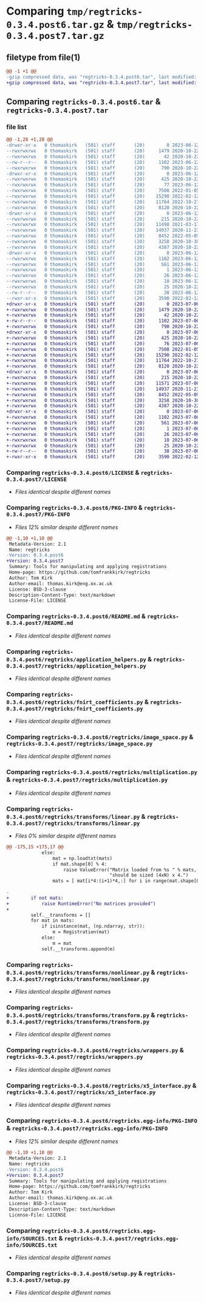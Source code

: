 # Comparing `tmp/regtricks-0.3.4.post6.tar.gz` & `tmp/regtricks-0.3.4.post7.tar.gz`

## filetype from file(1)

```diff
@@ -1 +1 @@
-gzip compressed data, was "regtricks-0.3.4.post6.tar", last modified: Mon Jun 12 18:59:31 2023, max compression
+gzip compressed data, was "regtricks-0.3.4.post7.tar", last modified: Thu Jul  6 10:08:25 2023, max compression
```

## Comparing `regtricks-0.3.4.post6.tar` & `regtricks-0.3.4.post7.tar`

### file list

```diff
@@ -1,28 +1,28 @@
-drwxr-xr-x   0 thomaskirk   (501) staff       (20)        0 2023-06-12 18:59:31.916213 regtricks-0.3.4.post6/
--rwxrwxrwx   0 thomaskirk   (501) staff       (20)     1479 2020-10-22 13:00:54.000000 regtricks-0.3.4.post6/LICENSE
--rwxrwxrwx   0 thomaskirk   (501) staff       (20)       42 2020-10-22 13:00:54.000000 regtricks-0.3.4.post6/MANIFEST.in
--rw-r--r--   0 thomaskirk   (501) staff       (20)     1102 2023-06-12 18:59:31.915964 regtricks-0.3.4.post6/PKG-INFO
--rwxrwxrwx   0 thomaskirk   (501) staff       (20)      790 2020-10-22 13:00:54.000000 regtricks-0.3.4.post6/README.md
-drwxr-xr-x   0 thomaskirk   (501) staff       (20)        0 2023-06-12 18:59:31.913420 regtricks-0.3.4.post6/regtricks/
--rwxrwxrwx   0 thomaskirk   (501) staff       (20)      425 2020-10-22 13:00:54.000000 regtricks-0.3.4.post6/regtricks/__init__.py
--rwxrwxrwx   0 thomaskirk   (501) staff       (20)       77 2023-06-12 18:59:31.000000 regtricks-0.3.4.post6/regtricks/_version.py
--rwxrwxrwx   0 thomaskirk   (501) staff       (20)     7508 2022-01-05 10:40:43.000000 regtricks-0.3.4.post6/regtricks/application_helpers.py
--rwxrwxrwx   0 thomaskirk   (501) staff       (20)    15290 2022-02-12 22:48:27.000000 regtricks-0.3.4.post6/regtricks/fnirt_coefficients.py
--rwxrwxrwx   0 thomaskirk   (501) staff       (20)    11764 2022-10-27 12:09:55.000000 regtricks-0.3.4.post6/regtricks/image_space.py
--rwxrwxrwx   0 thomaskirk   (501) staff       (20)     8120 2020-10-22 13:00:54.000000 regtricks-0.3.4.post6/regtricks/multiplication.py
-drwxr-xr-x   0 thomaskirk   (501) staff       (20)        0 2023-06-12 18:59:31.915620 regtricks-0.3.4.post6/regtricks/transforms/
--rwxrwxrwx   0 thomaskirk   (501) staff       (20)      215 2020-10-22 13:00:54.000000 regtricks-0.3.4.post6/regtricks/transforms/__init__.py
--rwxrwxrwx   0 thomaskirk   (501) staff       (20)    11498 2021-03-17 16:20:16.000000 regtricks-0.3.4.post6/regtricks/transforms/linear.py
--rwxrwxrwx   0 thomaskirk   (501) staff       (20)    14937 2020-11-23 18:51:42.000000 regtricks-0.3.4.post6/regtricks/transforms/nonlinear.py
--rwxrwxrwx   0 thomaskirk   (501) staff       (20)     8452 2022-05-09 11:26:49.000000 regtricks-0.3.4.post6/regtricks/transforms/transform.py
--rwxrwxrwx   0 thomaskirk   (501) staff       (20)     3258 2020-10-30 18:59:14.000000 regtricks-0.3.4.post6/regtricks/wrappers.py
--rwxrwxrwx   0 thomaskirk   (501) staff       (20)     4387 2020-10-22 13:00:54.000000 regtricks-0.3.4.post6/regtricks/x5_interface.py
-drwxr-xr-x   0 thomaskirk   (501) staff       (20)        0 2023-06-12 18:59:31.914602 regtricks-0.3.4.post6/regtricks.egg-info/
--rwxrwxrwx   0 thomaskirk   (501) staff       (20)     1102 2023-06-12 18:59:31.000000 regtricks-0.3.4.post6/regtricks.egg-info/PKG-INFO
--rwxrwxrwx   0 thomaskirk   (501) staff       (20)      561 2023-06-12 18:59:31.000000 regtricks-0.3.4.post6/regtricks.egg-info/SOURCES.txt
--rwxrwxrwx   0 thomaskirk   (501) staff       (20)        1 2023-06-12 18:59:31.000000 regtricks-0.3.4.post6/regtricks.egg-info/dependency_links.txt
--rwxrwxrwx   0 thomaskirk   (501) staff       (20)       26 2023-06-12 18:59:31.000000 regtricks-0.3.4.post6/regtricks.egg-info/requires.txt
--rwxrwxrwx   0 thomaskirk   (501) staff       (20)       10 2023-06-12 18:59:31.000000 regtricks-0.3.4.post6/regtricks.egg-info/top_level.txt
--rwxrwxrwx   0 thomaskirk   (501) staff       (20)       25 2020-10-22 13:00:54.000000 regtricks-0.3.4.post6/requirements.txt
--rw-r--r--   0 thomaskirk   (501) staff       (20)       38 2023-06-12 18:59:31.916260 regtricks-0.3.4.post6/setup.cfg
--rwxr-xr-x   0 thomaskirk   (501) staff       (20)     3590 2022-02-12 22:43:08.000000 regtricks-0.3.4.post6/setup.py
+drwxr-xr-x   0 thomaskirk   (501) staff       (20)        0 2023-07-06 10:08:25.568839 regtricks-0.3.4.post7/
+-rwxrwxrwx   0 thomaskirk   (501) staff       (20)     1479 2020-10-22 13:00:54.000000 regtricks-0.3.4.post7/LICENSE
+-rwxrwxrwx   0 thomaskirk   (501) staff       (20)       42 2020-10-22 13:00:54.000000 regtricks-0.3.4.post7/MANIFEST.in
+-rw-r--r--   0 thomaskirk   (501) staff       (20)     1102 2023-07-06 10:08:25.568677 regtricks-0.3.4.post7/PKG-INFO
+-rwxrwxrwx   0 thomaskirk   (501) staff       (20)      790 2020-10-22 13:00:54.000000 regtricks-0.3.4.post7/README.md
+drwxr-xr-x   0 thomaskirk   (501) staff       (20)        0 2023-07-06 10:08:25.566561 regtricks-0.3.4.post7/regtricks/
+-rwxrwxrwx   0 thomaskirk   (501) staff       (20)      425 2020-10-22 13:00:54.000000 regtricks-0.3.4.post7/regtricks/__init__.py
+-rwxrwxrwx   0 thomaskirk   (501) staff       (20)       76 2023-07-06 10:08:25.000000 regtricks-0.3.4.post7/regtricks/_version.py
+-rwxrwxrwx   0 thomaskirk   (501) staff       (20)     7508 2022-01-05 10:40:43.000000 regtricks-0.3.4.post7/regtricks/application_helpers.py
+-rwxrwxrwx   0 thomaskirk   (501) staff       (20)    15290 2022-02-12 22:48:27.000000 regtricks-0.3.4.post7/regtricks/fnirt_coefficients.py
+-rwxrwxrwx   0 thomaskirk   (501) staff       (20)    11764 2022-10-27 12:09:55.000000 regtricks-0.3.4.post7/regtricks/image_space.py
+-rwxrwxrwx   0 thomaskirk   (501) staff       (20)     8120 2020-10-22 13:00:54.000000 regtricks-0.3.4.post7/regtricks/multiplication.py
+drwxr-xr-x   0 thomaskirk   (501) staff       (20)        0 2023-07-06 10:08:25.568467 regtricks-0.3.4.post7/regtricks/transforms/
+-rwxrwxrwx   0 thomaskirk   (501) staff       (20)      215 2020-10-22 13:00:54.000000 regtricks-0.3.4.post7/regtricks/transforms/__init__.py
+-rwxrwxrwx   0 thomaskirk   (501) staff       (20)    11571 2023-07-06 10:05:32.000000 regtricks-0.3.4.post7/regtricks/transforms/linear.py
+-rwxrwxrwx   0 thomaskirk   (501) staff       (20)    14937 2020-11-23 18:51:42.000000 regtricks-0.3.4.post7/regtricks/transforms/nonlinear.py
+-rwxrwxrwx   0 thomaskirk   (501) staff       (20)     8452 2022-05-09 11:26:49.000000 regtricks-0.3.4.post7/regtricks/transforms/transform.py
+-rwxrwxrwx   0 thomaskirk   (501) staff       (20)     3258 2020-10-30 18:59:14.000000 regtricks-0.3.4.post7/regtricks/wrappers.py
+-rwxrwxrwx   0 thomaskirk   (501) staff       (20)     4387 2020-10-22 13:00:54.000000 regtricks-0.3.4.post7/regtricks/x5_interface.py
+drwxr-xr-x   0 thomaskirk   (501) staff       (20)        0 2023-07-06 10:08:25.567884 regtricks-0.3.4.post7/regtricks.egg-info/
+-rwxrwxrwx   0 thomaskirk   (501) staff       (20)     1102 2023-07-06 10:08:25.000000 regtricks-0.3.4.post7/regtricks.egg-info/PKG-INFO
+-rwxrwxrwx   0 thomaskirk   (501) staff       (20)      561 2023-07-06 10:08:25.000000 regtricks-0.3.4.post7/regtricks.egg-info/SOURCES.txt
+-rwxrwxrwx   0 thomaskirk   (501) staff       (20)        1 2023-07-06 10:08:25.000000 regtricks-0.3.4.post7/regtricks.egg-info/dependency_links.txt
+-rwxrwxrwx   0 thomaskirk   (501) staff       (20)       26 2023-07-06 10:08:25.000000 regtricks-0.3.4.post7/regtricks.egg-info/requires.txt
+-rwxrwxrwx   0 thomaskirk   (501) staff       (20)       10 2023-07-06 10:08:25.000000 regtricks-0.3.4.post7/regtricks.egg-info/top_level.txt
+-rwxrwxrwx   0 thomaskirk   (501) staff       (20)       25 2020-10-22 13:00:54.000000 regtricks-0.3.4.post7/requirements.txt
+-rw-r--r--   0 thomaskirk   (501) staff       (20)       38 2023-07-06 10:08:25.568955 regtricks-0.3.4.post7/setup.cfg
+-rwxr-xr-x   0 thomaskirk   (501) staff       (20)     3590 2022-02-12 22:43:08.000000 regtricks-0.3.4.post7/setup.py
```

### Comparing `regtricks-0.3.4.post6/LICENSE` & `regtricks-0.3.4.post7/LICENSE`

 * *Files identical despite different names*

### Comparing `regtricks-0.3.4.post6/PKG-INFO` & `regtricks-0.3.4.post7/PKG-INFO`

 * *Files 12% similar despite different names*

```diff
@@ -1,10 +1,10 @@
 Metadata-Version: 2.1
 Name: regtricks
-Version: 0.3.4.post6
+Version: 0.3.4.post7
 Summary: Tools for manipulating and applying registrations
 Home-page: https://github.com/tomfrankkirk/regtricks
 Author: Tom Kirk
 Author-email: thomas.kirk@eng.ox.ac.uk
 License: BSD-3-clause
 Description-Content-Type: text/markdown
 License-File: LICENSE
```

### Comparing `regtricks-0.3.4.post6/README.md` & `regtricks-0.3.4.post7/README.md`

 * *Files identical despite different names*

### Comparing `regtricks-0.3.4.post6/regtricks/application_helpers.py` & `regtricks-0.3.4.post7/regtricks/application_helpers.py`

 * *Files identical despite different names*

### Comparing `regtricks-0.3.4.post6/regtricks/fnirt_coefficients.py` & `regtricks-0.3.4.post7/regtricks/fnirt_coefficients.py`

 * *Files identical despite different names*

### Comparing `regtricks-0.3.4.post6/regtricks/image_space.py` & `regtricks-0.3.4.post7/regtricks/image_space.py`

 * *Files identical despite different names*

### Comparing `regtricks-0.3.4.post6/regtricks/multiplication.py` & `regtricks-0.3.4.post7/regtricks/multiplication.py`

 * *Files identical despite different names*

### Comparing `regtricks-0.3.4.post6/regtricks/transforms/linear.py` & `regtricks-0.3.4.post7/regtricks/transforms/linear.py`

 * *Files 0% similar despite different names*

```diff
@@ -175,15 +175,17 @@
             else: 
                 mat = np.loadtxt(mats)
                 if mat.shape[0] % 4: 
                     raise ValueError("Matrix loaded from %s " % mats, 
                                      "should be sized (4xN) x 4.")
                 mats = [ mat[i*4:(i+1)*4,:] for i in range(mat.shape[0] // 4) ]
 
-            
+        if not mats: 
+            raise RuntimeError("No matrices provided")
+        
         self.__transforms = []
         for mat in mats:
             if isinstance(mat, (np.ndarray, str)): 
                 m = Registration(mat)
             else: 
                 m = mat 
             self.__transforms.append(m)
```

### Comparing `regtricks-0.3.4.post6/regtricks/transforms/nonlinear.py` & `regtricks-0.3.4.post7/regtricks/transforms/nonlinear.py`

 * *Files identical despite different names*

### Comparing `regtricks-0.3.4.post6/regtricks/transforms/transform.py` & `regtricks-0.3.4.post7/regtricks/transforms/transform.py`

 * *Files identical despite different names*

### Comparing `regtricks-0.3.4.post6/regtricks/wrappers.py` & `regtricks-0.3.4.post7/regtricks/wrappers.py`

 * *Files identical despite different names*

### Comparing `regtricks-0.3.4.post6/regtricks/x5_interface.py` & `regtricks-0.3.4.post7/regtricks/x5_interface.py`

 * *Files identical despite different names*

### Comparing `regtricks-0.3.4.post6/regtricks.egg-info/PKG-INFO` & `regtricks-0.3.4.post7/regtricks.egg-info/PKG-INFO`

 * *Files 12% similar despite different names*

```diff
@@ -1,10 +1,10 @@
 Metadata-Version: 2.1
 Name: regtricks
-Version: 0.3.4.post6
+Version: 0.3.4.post7
 Summary: Tools for manipulating and applying registrations
 Home-page: https://github.com/tomfrankkirk/regtricks
 Author: Tom Kirk
 Author-email: thomas.kirk@eng.ox.ac.uk
 License: BSD-3-clause
 Description-Content-Type: text/markdown
 License-File: LICENSE
```

### Comparing `regtricks-0.3.4.post6/regtricks.egg-info/SOURCES.txt` & `regtricks-0.3.4.post7/regtricks.egg-info/SOURCES.txt`

 * *Files identical despite different names*

### Comparing `regtricks-0.3.4.post6/setup.py` & `regtricks-0.3.4.post7/setup.py`

 * *Files identical despite different names*

